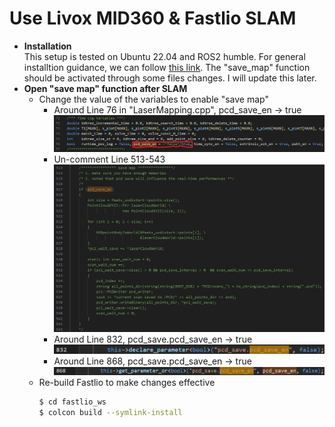 # Use Livox MID360 & Fastlio SLAM
- **Installation**  
This setup is tested on Ubuntu 22.04 and ROS2 humble. For general installtion guidance, we can follow [this link](https://www.cnblogs.com/oliudaneng/p/18964156). The "save_map" function should be activated through some files changes. I will update this later.
- **Open "save map" function after SLAM**
  * Change the value of the variables to enable "save map"
    * Around Line 76 in "LaserMapping.cpp", pcd_save_en -> true
    ![pcd_save_en1.png](imgs/pcd_save_en1.png)
    * Un-comment Line 513-543
    ![pcd_save_en2.png](imgs/pcd_save_en2.png)
    * Around Line 832, pcd_save.pcd_save_en -> true
    ![pcd_save_en3.png](imgs/pcd_save_en3.png)
    * Around Line 868, pcd_save.pcd_save_en -> true
    ![pcd_save_en4.png](imgs/pcd_save_en4.png)
  * Re-build Fastlio to make changes effective
    ```bash
    $ cd fastlio_ws
    $ colcon build --symlink-install
